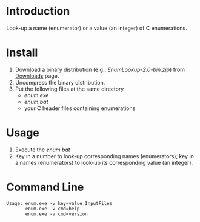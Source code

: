 # Introduction #

Look-up a name (enumerator) or a value (an integer) of C enumerations.


# Install #

1. Download a binary distribution (e.g., *EnumLookup-2.0-bin.zip*) from
   [Downloads](https://bitbucket.org/YorkJong/awkenumlookup/downloads) page.
2. Uncompress the binary distribution.
3. Put the following files at the same directory
    * *enum.exe*
    * *enum.bat*
    * your C header files containing enumerations


# Usage #

1. Execute the *enum.bat*
2. Key in a number to look-up corresponding names (enumerators);
   key in a names (enumerators) to look-up its corresponding value (an integer).


# Command Line #

```
Usage: enum.exe -v key=value InputFiles
       enum.exe -v cmd=help
       enum.exe -v cmd=version
```